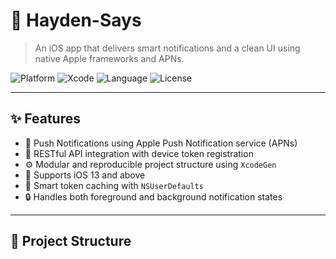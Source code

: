 # 📱 Hayden-Says

> An iOS app that delivers smart notifications and a clean UI using native Apple frameworks and APNs.

![Platform](https://img.shields.io/badge/platform-iOS-blue)
![Xcode](https://img.shields.io/badge/Xcode-15.0+-blue)
![Language](https://img.shields.io/badge/language-Objective--C%)
![License](https://img.shields.io/badge/license-MIT-lightgrey)

---

## ✨ Features

- 🔔 Push Notifications using Apple Push Notification service (APNs)
- 📡 RESTful API integration with device token registration
- ⚙️ Modular and reproducible project structure using `XcodeGen`
- 📱 Supports iOS 13 and above
- 🧠 Smart token caching with `NSUserDefaults`
- 🔒 Handles both foreground and background notification states

---

## 📂 Project Structure

